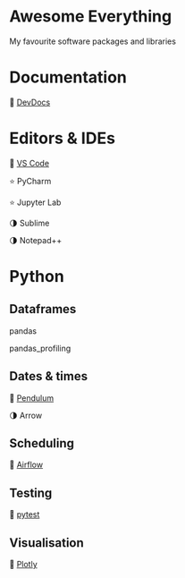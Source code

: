 # Awesome Everything

My favourite software packages and libraries

# Documentation

:1st_place_medal: [DevDocs](https://devdocs.io/)

# Editors & IDEs

:1st_place_medal: [VS Code](https://code.visualstudio.com/)

:star: PyCharm 

:star: Jupyter Lab

:last_quarter_moon: Sublime

:last_quarter_moon: Notepad++

# Python

## Dataframes

pandas

pandas_profiling 

## Dates & times

:1st_place_medal: [Pendulum](https://pendulum.eustace.io/)

:last_quarter_moon: Arrow

## Scheduling

:1st_place_medal: [Airflow](https://airflow.apache.org/)

## Testing

:1st_place_medal: [pytest](https://docs.pytest.org/)

## Visualisation

:1st_place_medal: [Plotly](https://plotly.com/python/)
